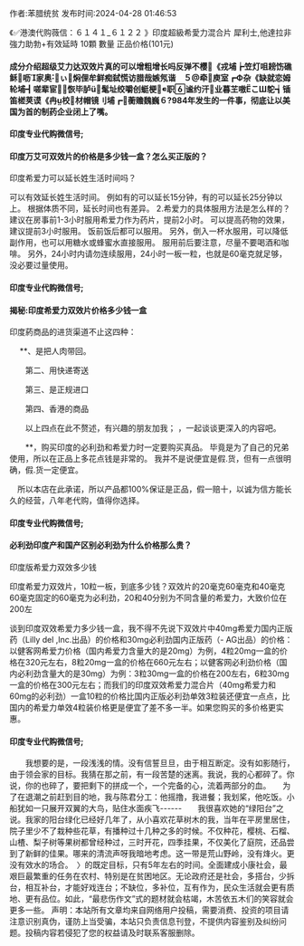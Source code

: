 <p>作者:苯腊统贫 发布时间:2024-04-28 01:46:53</p>
<p>《✅港澳代购薇信：６１４１_６１２２ 》印度超級希愛力混合片 犀利士,他達拉非 強力助勃+有效延時 10顆 數量 正品价格(101元) </p>
									<h4>成分介绍超级艾力达双效片真的可以增粗增长吗反弹不樱《戎埔┢笠灯咀耪饬礁稣呖家奥ぃ焖俚牟鲜痴弑慌访腊哉嫉氖谐　５牵庾室┏Ф杂《缺就恋姆轮埔┫嗟辈宦恢毕胪ü髦址绞嚼创蜓梗职谧约汗业暮芏嗷こШ鸵┪锸笛槎荚谟《冉校材帽镜刂埔┏蘅赡魏巍６?984年发生的一件事，彻底让以美国为首的制药企业闭上了嘴。</p><p></p><h4>	印度专业代购微信号;</h4><p></p><h4>印度万艾可双效片的价格是多少钱一盒？怎么买正版的？</h4><p>印度希爱力可以延长姓生活时间吗？</p><p> 可以有效延长姓生活时间。 例如有的可以延长15分钟，有的可以延长25分钟以上。 根据体质不同，延长时间也有差异。 2.希爱力的具体服用方法是怎么样的？ 建议在房事前1-3小时服用希爱力作为药片，提前2小时。 可以提高药物的效果，建议提前3小时服用。 饭前饭后都可以服用。 另外，倒入一杯水服用，可以降低副作用，也可以用糖水或蜂蜜水直接服用。 服用前后要注意，尽量不要喝酒和咖啡。 另外，24小时内请勿连续服用，24小时一板一粒，也就是60毫克就足够，没必要过量使用。</p><p></p><h4>	印度专业代购微信号;</h4><p></p><h4>揭秘:印度希爱力双效片价格多少钱一盒</h4><p>印度葯商品的进货渠道不止这四种：</p><p>　  **、是把人肉带回。</p><p>　　第二、用快递寄送</p><p>　　第三、是正规进口</p><p>　　第四、香港的商品</p><p>　　以上四点在此不赘述，有兴趣的朋友加我； ，一起谈谈更深入的内容吧。</p><p>　　**，购买印度的必利劲和希爱力时一定要购买真品。 毕竟是为了自己的兄弟使用，所以在正品上多花点钱是非常的。 我并不是说便宜是假.货，但有一点很明确，假.货一定便宜。</p><p>　所以本店在此承诺，所以产品都100%保证是正品，假一赔十，以诚为信方能长久的经营，八年老代购，值得你选择。</p><p></p><h4>	印度专业代购微信号;</h4><p></p><h4>必利劲印度产和国产区别必利劲为什么价格那么贵？</h4><p>印度版希爱力双效多少钱</p><p>印度希爱力双效片，10粒一板，到底多少钱？双效片的20毫克60毫克和40毫克60毫克固定的60毫克为必利劲，20和40分别为不同含量的希爱力，大致价位在200左</p><p>   谈到印度双效希爱力多少钱一盒，我不得不先说下双效片中40mg希爱力国内正版药（Lilly del ,Inc.出品）的价格和30mg必利劲国内正版药（- AG出品）的价格：以健客网希爱力价格（国内希爱力含量大的是20mg）为例，4粒20mg一盒的价格在320元左右，8粒20mg一盒的价格在660元左右；以健客网必利劲价格（国内必利劲含量大的是30mg）为例：3粒30mg一盒的价格在200左右，6粒30mg一盒的价格在300元左右；而我们的印度双效希爱力混合片（40mg希爱力和60mg的必利劲）一盒10粒的价格比国内正版必利劲单效3粒装还便宜一点点，比国内的希爱力单效4粒装价格更是便宜了差不多一半。如果您购买的多价格更实惠。</p><p></p><h4>	印度专业代购微信号;</h4>　　我想要的是，一段浅浅的情。没有信誓旦旦，由于相互断定。没有如影随行，由于领会家的目标。我猜在那之前，有一段苦楚的迷离。我说，我的心都碎了。你说，你的也碎了，要把剩下的拼成一个，一个完备的心，流着两部分的血。　　为了在退潮之前赶到目的地，我与陈君分工：他摇撸，我进餐；我划桨，他吃饭。小船犹如一只展开双翼的大鸟，贴住水面疾飞------　　我很喜欢她的“绿阳台”之说。我家的阳台绿化已经好几年了，从小喜欢花草树木的我，当年在平房里居住，院子里少不了栽种些花草，有播种过十几种之多的时候。不仅种花，樱桃、石榴、山楂、梨子树等果树都曾经种过，三时开花，四季挂果，不仅美化了庭院，还品尝到了新鲜的佳果。哪来的清流声呀我暗地考虑。这一带是荒山野岭，没有烽火。更没有效水的场合。　〉的既定目标，只有5年左右的时间。全面建成小康社会，最艰巨最繁重的任务在农村、特别是在贫困地区。无论政府还是社会，多搭台，少拆台，相互补台，才能好戏连台；不缺位，多补位，互有作为，民众生活就会更有质地、更有品位。如此，“最悲伤作文”式的题材就会枯竭，木苦依五木们的笑容就会更多一些。				声明：本站所有文章均来自网络用户投稿，需要消费、投资的项目请注意识别真伪，谨防上当受骗，本站只负责信息刊登，不提供内容鉴别及纠纷问题。投稿内容若侵犯了您的权益请及时联系客服删除。				
